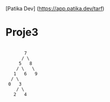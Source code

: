 [Patika Dev] (https://app.patika.dev/tarf)
# Proje3

```

       7     
      / \
     5   8
    / \   \
   1   6   9
  / \
 0   3 
    / \
   2   4 
```
